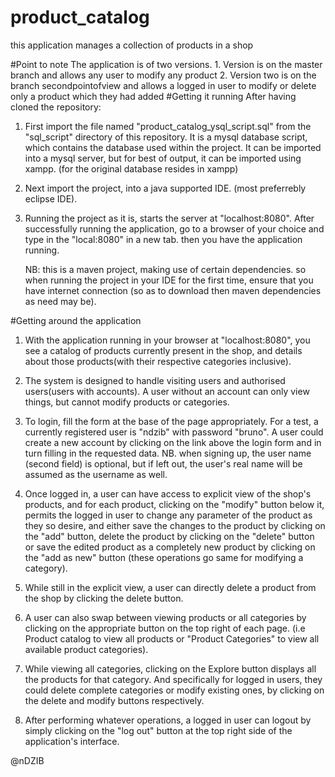 # product_catalog
this application manages a collection of products in a shop

#Point to note
    The application is of two versions.
       1.   Version is on the master branch and allows any user to modify any product
       2.   Version two is on the branch secondpointofview and allows a logged in user to modify or delete only a product which they had added
#Getting it running
    After having cloned the repository:
1. First import the file named "product_catalog_ysql_script.sql" from the "sql_script" directory of this repository. It is a mysql database script, which contains the database used within the project. It can be imported into a mysql server, but for best of output, it can be imported using xampp. (for the original database resides in xampp)
2. Next import the project, into a java supported IDE. (most preferrebly eclipse IDE).
3. Running the project as it is, starts the server at "localhost:8080". After successfully running the application, go to a browser of your choice and type in the "local:8080" in a new tab. then you have the application running.

    NB: this is a maven project, making use of certain dependencies. so when running the project in your IDE for the first time, ensure that you have internet connection (so as to download then maven dependencies as need may be).
    
#Getting around the application
   1. With the application running in your browser at "localhost:8080", you see a catalog of products currently present in the shop, and details about those products(with their respective categories inclusive).
   2. The system is designed to handle visiting users and authorised users(users with accounts). A user without an account can only view things, but cannot modify products or categories.
   3. To login, fill the form at the base of the page appropriately. For a test, a currently registered user is "ndzib" with password "bruno". A user could create a new account by clicking on the link above the login form and in turn filling in the requested data.
        NB. when signing up, the user name (second field) is optional, but if left out, the user's real name will be assumed as the username as well.
        
   4.  Once logged in, a user can have access to explicit view of the shop's products, and for each product, clicking on the "modify" button below it, permits the logged in user to change any parameter of the product as they so desire, and either save the changes to the product by clicking on the "add" button, delete the product by clicking on the "delete" button or save the edited product as a completely new product by clicking on the "add as new" button (these operations go same for modifying a category).
   5.  While still in the explicit view, a user can directly delete a product from the shop by clicking the delete button.
   6.  A user can also swap between viewing products or all categories by clicking on the appropriate button on the top right of each page. (i.e Product catalog to view all products or "Product Categories" to view all available product categories).
   7. While viewing all categories, clicking on the Explore button displays all the products for that category. And specifically for logged in users, they could delete complete categories or modify existing ones, by clicking on the delete and modify buttons respectively.
   8.  After performing whatever operations, a logged in user can logout by simply clicking on the "log out" button at the top right side of the application's interface.
    
    
 
 
 
 @nDZIB
